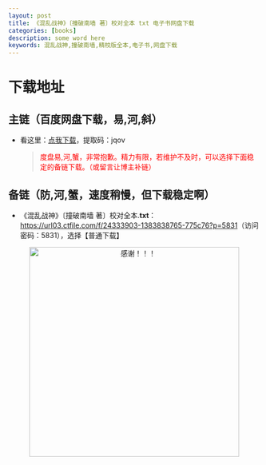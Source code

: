 ```yaml
---
layout: post
title: 《混乱战神》〔撞破南墙 著〕校对全本 txt 电子书网盘下载
categories: [books]
description: some word here
keywords: 混乱战神,撞破南墙,精校版全本,电子书,网盘下载
---
```


# 下载地址

## 主链（百度网盘下载，易,河,斜）

- 看这里：[点我下载](https://pan.baidu.com/s/1iMXUbSbtZQZjDcqDmnWUyw?pwd=jqov)，提取码：jqov

  > <p style="color:red" >度盘易,河,蟹，非常抱歉。精力有限，若维护不及时，可以选择下面稳定的备链下载。（或留言让博主补链）</p>

## 备链（防,河,蟹，速度稍慢，但下载稳定啊）

- 《混乱战神》〔撞破南墙 著〕校对全本.**txt**：<https://url03.ctfile.com/f/24333903-1383838765-775c76?p=5831>（访问密码：5831），选择【普通下载】

<div align="center"><img src="https://pic.imgdb.cn/item/6707df6bd29ded1a8ce37031.gif" alt="感谢！！！" width="420px" height="auto"/></div>

